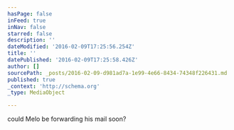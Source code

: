 ```yaml
---
hasPage: false
inFeed: true
inNav: false
starred: false
description: ''
dateModified: '2016-02-09T17:25:56.254Z'
title: ''
datePublished: '2016-02-09T17:25:58.426Z'
author: []
sourcePath: _posts/2016-02-09-d981ad7a-1e99-4e66-8434-74348f226431.md
published: true
_context: 'http://schema.org'
_type: MediaObject

---
```

could Melo be forwarding his mail soon?